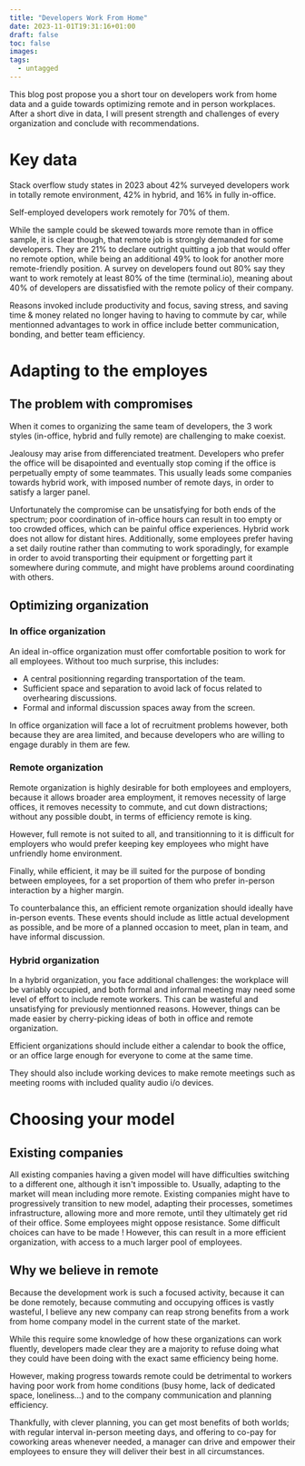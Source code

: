```yaml
---
title: "Developers Work From Home"
date: 2023-11-01T19:31:16+01:00
draft: false
toc: false
images:
tags: 
  - untagged
---
```


This blog post propose you a short tour on developers work from home data and a guide towards optimizing remote and in person workplaces. 
After a short dive in data, I will present strength and challenges of every organization and conclude with recommendations.

# Key data

Stack overflow study states in 2023 about 42% surveyed developers work in totally remote environment, 42% in hybrid, and 16% in fully in-office.

Self-employed developers work remotely for 70% of them. 

While the sample could be skewed towards more remote than in office sample, it is clear though, that remote job is strongly demanded for some developers. 
They are 21% to declare outright quitting a job that would offer no remote option, while being an additional 49% to look for another more remote-friendly position.
A survey on developers found out 80% say they want to work remotely at least 80% of the time (terminal.io), meaning about 40% of developers are dissatisfied with the remote policy of their company.

Reasons invoked include productivity and focus, saving stress, and saving time & money related no longer having to having to commute by car,
while mentionned advantages to work in office include better communication, bonding, and better team efficiency.

# Adapting to the employes

## The problem with compromises

When it comes to organizing the same team of developers, the 3 work styles (in-office, hybrid and fully remote) are challenging to make coexist. 

Jealousy may arise from differenciated treatment. Developers who prefer the office will be disapointed and eventually stop coming if the office is perpetually empty of some teammates. This usually leads some companies towards hybrid work, with imposed number of remote days, in order to satisfy a larger panel. 

Unfortunately the compromise can be unsatisfying for both ends of the spectrum; poor coordination of in-office hours can result in too empty or too crowded offices, which can be painful office experiences. Hybrid work does not allow for distant hires. 
Additionally, some employees prefer having a set daily routine rather than commuting to work sporadingly, for example in order to avoid transporting their equipment or forgetting part it somewhere during commute, and might have problems around coordinating with others.

## Optimizing organization

### In office organization

An ideal in-office organization must offer comfortable position to work for all employees. Without too much surprise, this includes:
- A central positionning regarding transportation of the team.
- Sufficient space and separation to avoid lack of focus related to overhearing discussions.
- Formal and informal discussion spaces away from the screen.

In office organization will face a lot of recruitment problems however, both because they are area limited, and because developers who are willing to engage durably in them are few.


### Remote organization

Remote organization is highly desirable for both employees and employers, because it allows broader area employment, it removes necessity of large offices, it removes necessity to commute, and cut down distractions; without any possible doubt, in terms of efficiency remote is king.

However, full remote is not suited to all, and transitionning to it is difficult for employers who would prefer keeping key employees who might have unfriendly home environment.

Finally, while efficient, it may be ill suited for the purpose of bonding between employees, for a set proportion of them who prefer in-person interaction by a higher margin.

To counterbalance this, an efficient remote organization should ideally have in-person events. These events should include as little actual development as possible, and be more of a planned occasion to meet, plan in team, and have informal discussion.


### Hybrid organization

In a hybrid organization, you face additional challenges: the workplace will be variably occupied, and both formal and informal meeting may need some level of effort to include remote workers.
This can be wasteful and unsatisfying for previously mentionned reasons. However, things can be made easier by cherry-picking ideas of both in office and remote organization. 

Efficient organizations should include either a calendar to book the office, or an office large enough for everyone to come at the same time.

They should also include working devices to make remote meetings such as meeting rooms with included quality audio i/o devices.

# Choosing your model

## Existing companies

All existing companies having a given model will have difficulties switching to a different one, although it isn't impossible to. Usually, adapting to the market will mean including more remote. Existing companies might have to progressively transition to new model, adapting their processes, sometimes infrastructure, allowing more and more remote, until they ultimately get rid of their office. Some employees might oppose resistance. Some difficult choices can have to be made ! However, this can result in a more efficient organization, with access to a much larger pool of employees.

## Why we believe in remote

Because the development work is such a focused activity, because it can be done remotely, because commuting and occupying offices is vastly wasteful, I believe any new company can reap strong benefits from a work from home company model in the current state of the market.

While this require some knowledge of how these organizations can work fluently, developers made clear they are a majority to refuse doing what they could have been doing with the exact same efficiency being home.

However, making progress towards remote could be detrimental to workers having poor work from home conditions (busy home, lack of dedicated space, loneliness...) and to the company communication and planning efficiency.

Thankfully, with clever planning, you can get most benefits of both worlds; with regular interval in-person meeting days, and offering to co-pay for coworking areas whenever needed, a manager can drive and empower their employees to ensure they will deliver their best in all circumstances.